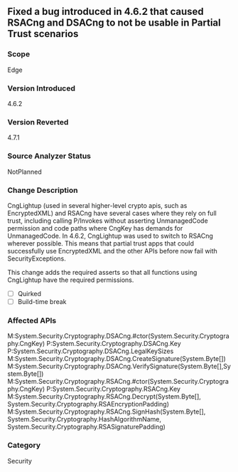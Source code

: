 ## Fixed a bug introduced in 4.6.2 that caused RSACng and DSACng to not be usable in Partial Trust scenarios

### Scope
Edge

### Version Introduced
4.6.2

### Version Reverted
4.7.1

### Source Analyzer Status
NotPlanned

### Change Description
CngLightup (used in several higher-level crypto apis, such as EncryptedXML) and RSACng have several cases where they rely on full trust, including calling P/Invokes without asserting UnmanagedCode permission and code paths where CngKey has demands for UnmanagedCode. In 4.6.2, CngLightup was used to switch to RSACng wherever possible. This means that partial trust apps that could successfully use EncryptedXML and the other APIs before now fail with SecurityExceptions. 

This change adds the required asserts so that all functions using CngLightup have the required permissions.

- [ ] Quirked
- [ ] Build-time break

### Affected APIs
M:System.Security.Cryptography.DSACng.#ctor(System.Security.Cryptography.CngKey)
P:System.Security.Cryptography.DSACng.Key
P:System.Security.Cryptography.DSACng.LegalKeySizes
M:System.Security.Cryptography.DSACng.CreateSignature(System.Byte[])
M:System.Security.Cryptography.DSACng.VerifySignature(System.Byte[],System.Byte[])
M:System.Security.Cryptography.RSACng.#ctor(System.Security.Cryptography.CngKey)
P:System.Security.Cryptography.RSACng.Key
M:System.Security.Cryptography.RSACng.Decrypt(System.Byte[], System.Security.Cryptography.RSAEncryptionPadding)
M:System.Security.Cryptography.RSACng.SignHash(System.Byte[], System.Security.Cryptography.HashAlgorithmName, System.Security.Cryptography.RSASignaturePadding)

### Category
Security
